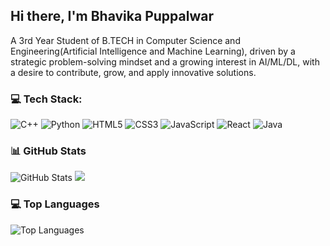 ## Hi there, I'm Bhavika Puppalwar
A 3rd Year Student of B.TECH in Computer Science and Engineering(Artificial Intelligence and Machine Learning), driven by a strategic problem-solving mindset and a growing interest in AI/ML/DL, with a desire to contribute, grow, and apply innovative solutions.

### 💻 Tech Stack:
 ![C++](https://img.shields.io/badge/c++-%2300599C.svg?style=flat&logo=c%2B%2B&logoColor=white) ![Python](https://img.shields.io/badge/python-%2314354C.svg?style=for-the-badge&logo=python&logoColor=%23FFD43B)
 ![HTML5](https://img.shields.io/badge/html5-%23E34F26.svg?style=flat&logo=html5&logoColor=white)  ![CSS3](https://img.shields.io/badge/css3-%231572B6.svg?style=flat&logo=css3&logoColor=white) ![JavaScript](https://img.shields.io/badge/javascript-%23323330.svg?style=for-the-badge&logo=javascript&logoColor=%23F7DF1E) ![React](https://img.shields.io/badge/react-%2320232a.svg?style=for-the-badge&logo=react&logoColor=%2361DAFB)  ![Java](https://img.shields.io/badge/java-%23ED8B00.svg?style=flat&logo=openjdk&logoColor=white)

### 📊 GitHub Stats

![GitHub Stats](https://github-readme-stats.vercel.app/api?username=Bhavikaa324&show_icons=true&theme=radical)
![](https://github-readme-streak-stats.herokuapp.com/?user=Bhavikaa324&theme=dark&hide_border=false)<br/>


### 💻 Top Languages

![Top Languages](https://github-readme-stats.vercel.app/api/top-langs/?username=Bhavikaa324&layout=compact&theme=radical)

